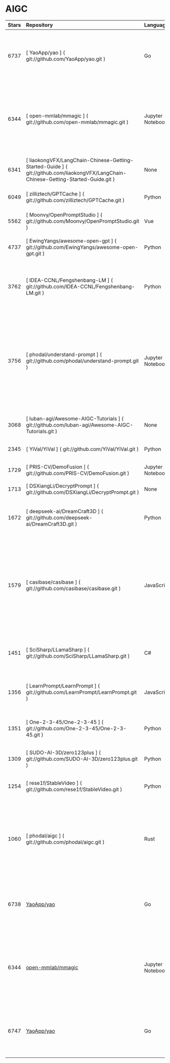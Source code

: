 # AIGC 

|Stars|Repository|Language|Description|Updated|Created|
|:-|:-|:-|:-|:-|:-|
| 6737 | [ YaoApp/yao ] ( git://github.com/YaoApp/yao.git ) | Go | :rocket: A performance app engine to create web services and applications in minutes.Suitable for AI, IoT, Industrial Internet, Connected Vehicles, DevOps, Energy, Finance and many other use-cases. | 2024-02-07T12:17:58Z | 2021-09-06T09:20:27Z
| 6344 | [ open-mmlab/mmagic ] ( git://github.com/open-mmlab/mmagic.git ) | Jupyter Notebook | OpenMMLab Multimodal Advanced, Generative, and Intelligent Creation Toolbox. Unlock the magic 🪄: Generative-AI (AIGC), easy-to-use APIs, awsome model zoo, diffusion models, for text-to-image generation, image/video restoration/enhancement, etc. | 2024-02-07T21:11:54Z | 2019-08-23T13:04:29Z
| 6341 | [ liaokongVFX/LangChain-Chinese-Getting-Started-Guide ] ( git://github.com/liaokongVFX/LangChain-Chinese-Getting-Started-Guide.git ) | None | LangChain 的中文入门教程 | 2024-02-07T13:50:53Z | 2023-04-07T13:15:12Z
| 6049 | [ zilliztech/GPTCache ] ( git://github.com/zilliztech/GPTCache.git ) | Python | Semantic cache for LLMs. Fully integrated with LangChain and llama_index.  | 2024-02-07T18:43:46Z | 2023-03-24T05:51:16Z
| 5562 | [ Moonvy/OpenPromptStudio ] ( git://github.com/Moonvy/OpenPromptStudio.git ) | Vue | 🥣 AIGC 提示词可视化编辑器  | OPS | Open Prompt Studio | 2024-02-07T03:25:47Z | 2023-03-25T17:25:15Z
| 4737 | [ EwingYangs/awesome-open-gpt ] ( git://github.com/EwingYangs/awesome-open-gpt.git ) | Python | Collection of Open Source Projects Related to GPT，GPT相关开源项目合集🚀、精选🔥🔥 | 2024-02-07T14:44:39Z | 2023-04-03T13:05:07Z
| 3762 | [ IDEA-CCNL/Fengshenbang-LM ] ( git://github.com/IDEA-CCNL/Fengshenbang-LM.git ) | Python | Fengshenbang-LM(封神榜大模型)是IDEA研究院认知计算与自然语言研究中心主导的大模型开源体系，成为中文AIGC和认知智能的基础设施。 | 2024-02-06T08:37:34Z | 2021-10-28T09:48:27Z
| 3756 | [ phodal/understand-prompt ] ( git://github.com/phodal/understand-prompt.git ) | Jupyter Notebook | 【🔞🔞🔞 内含不适合未成年人阅读的图片】基于我擅长的编程、绘画、写作展开的 AI 探索和总结：StableDiffusion 是一种强大的图像生成模型，能够通过对一张图片进行演化来生成新的图片。ChatGPT 是一个基于 Transformer 的语言生成模型，它能够自动为输入的主题生成合适的文章。而 Github Copilot 是一个智能编程助手，能够加速日常编程活动。 | 2024-02-07T07:29:33Z | 2023-02-19T01:22:52Z
| 3068 | [ luban-agi/Awesome-AIGC-Tutorials ] ( git://github.com/luban-agi/Awesome-AIGC-Tutorials.git ) | None | Curated tutorials and resources for Large Language Models, AI Painting, and more.  | 2024-02-07T15:02:05Z | 2023-08-22T07:22:52Z
| 2345 | [ YiVal/YiVal ] ( git://github.com/YiVal/YiVal.git ) | Python | Your Automatic Prompt Engineering Assistant for GenAI Applications | 2024-02-07T13:41:15Z | 2023-07-15T02:04:35Z
| 1729 | [ PRIS-CV/DemoFusion ] ( git://github.com/PRIS-CV/DemoFusion.git ) | Jupyter Notebook | Let us democratise high-resolution generation! (arXiv 2023) | 2024-02-08T04:22:00Z | 2023-10-29T22:31:09Z
| 1713 | [ DSXiangLi/DecryptPrompt ] ( git://github.com/DSXiangLi/DecryptPrompt.git ) | None | 总结Prompt&LLM论文，开源数据&模型，AIGC应用 | 2024-02-07T10:03:32Z | 2023-02-10T14:10:38Z
| 1672 | [ deepseek-ai/DreamCraft3D ] ( git://github.com/deepseek-ai/DreamCraft3D.git ) | Python | [ICLR 2024] Official implementation of DreamCraft3D: Hierarchical 3D Generation with Bootstrapped Diffusion Prior | 2024-02-08T03:42:18Z | 2023-10-23T07:40:20Z
| 1579 | [ casibase/casibase ] ( git://github.com/casibase/casibase.git ) | JavaScript | ⚡️Open-source AI LangChain-like RAG (Retrieval-Augmented Generation) knowledge database with web UI and Enterprise SSO⚡️, supports OpenAI, Azure, LLaMA, Google Gemini, HuggingFace, Claude, Grok, etc., chat bot demo: https://demo.casibase.com, admin UI demo: https://demo-admin.casibase.com | 2024-02-06T18:11:16Z | 2020-05-29T02:45:58Z
| 1451 | [ SciSharp/LLamaSharp ] ( git://github.com/SciSharp/LLamaSharp.git ) | C# | Run local LLaMA/GPT model easily and fast in C#!🤗 It's also easy to integrate LLamaSharp with semantic-kernel, unity, WPF and WebApp. | 2024-02-08T04:09:35Z | 2023-05-09T18:03:21Z
| 1356 | [ LearnPrompt/LearnPrompt ] ( git://github.com/LearnPrompt/LearnPrompt.git ) | JavaScript | 永久免费开源的 AIGC 课程, 目前已支持 ChatGPT, Midjourney, Runway, Stable Diffusion, AI数字人，AI声音&音乐，大模型微调 | 2024-02-07T13:45:02Z | 2023-04-23T06:51:33Z
| 1351 | [ One-2-3-45/One-2-3-45 ] ( git://github.com/One-2-3-45/One-2-3-45.git ) | Python | official code of "One-2-3-45: Any Single Image to 3D Mesh in 45 Seconds without Per-Shape Optimization" | 2024-02-08T01:46:50Z | 2023-06-28T22:38:29Z
| 1309 | [ SUDO-AI-3D/zero123plus ] ( git://github.com/SUDO-AI-3D/zero123plus.git ) | Python | Code repository for Zero123++: a Single Image to Consistent Multi-view Diffusion Base Model. | 2024-02-07T11:04:31Z | 2023-10-16T23:22:56Z
| 1254 | [ rese1f/StableVideo ] ( git://github.com/rese1f/StableVideo.git ) | Python | [ICCV 2023] StableVideo: Text-driven Consistency-aware Diffusion Video Editing | 2024-02-07T06:06:59Z | 2023-02-19T12:48:30Z
| 1060 | [ phodal/aigc ] ( git://github.com/phodal/aigc.git ) | Rust | 《构筑大语言模型应用：应用开发与架构设计》一本关于 LLM 在真实世界应用的开源电子书，介绍了大语言模型的基础知识和应用，以及如何构建自己的模型。其中包括Prompt的编写、开发和管理，探索最好的大语言模型能带来什么，以及LLM应用开发的模式和架构设计。 | 2024-02-07T16:51:52Z | 2023-06-22T13:42:41Z
|6738|[YaoApp/yao](git://github.com/YaoApp/yao.git)|Go|:rocket: A performance app engine to create web services and applications in minutes.Suitable for AI, IoT, Industrial Internet, Connected Vehicles, DevOps, Energy, Finance and many other use-cases.|2024-02-08T05:20:39Z|2021-09-06T09:20:27Z|
|6344|[open-mmlab/mmagic](git://github.com/open-mmlab/mmagic.git)|Jupyter Notebook|OpenMMLab Multimodal Advanced, Generative, and Intelligent Creation Toolbox. Unlock the magic 🪄: Generative-AI (AIGC), easy-to-use APIs, awsome model zoo, diffusion models, for text-to-image generation, image/video restoration/enhancement, etc.|2024-02-07T21:11:54Z|2019-08-23T13:04:29Z|
|6747|[YaoApp/yao](https://github.com/YaoApp/yao)|Go|:rocket: A performance app engine to create web services and applications in minutes.Suitable for AI, IoT, Industrial Internet, Connected Vehicles, DevOps, Energy, Finance and many other use-cases.|2024-02-15T17:40:08Z|2021-09-06T09:20:27Z|6359|[open-mmlab/mmagic](https://github.com/open-mmlab/mmagic)|Jupyter Notebook|OpenMMLab Multimodal Advanced, Generative, and Intelligent Creation Toolbox. Unlock the magic 🪄: Generative-AI (AIGC), easy-to-use APIs, awsome model zoo, diffusion models, for text-to-image generation, image/video restoration/enhancement, etc.|2024-02-16T05:16:44Z|2019-08-23T13:04:29Z|6353|[liaokongVFX/LangChain-Chinese-Getting-Started-Guide](https://github.com/liaokongVFX/LangChain-Chinese-Getting-Started-Guide)|None|LangChain 的中文入门教程|2024-02-16T05:11:54Z|2023-04-07T13:15:12Z|6095|[zilliztech/GPTCache](https://github.com/zilliztech/GPTCache)|Python|Semantic cache for LLMs. Fully integrated with LangChain and llama_index. |2024-02-16T05:10:05Z|2023-03-24T05:51:16Z|5565|[Moonvy/OpenPromptStudio](https://github.com/Moonvy/OpenPromptStudio)|Vue|🥣 AIGC 提示词可视化编辑器  | OPS | Open Prompt Studio|2024-02-15T13:33:26Z|2023-03-25T17:25:15Z|4755|[EwingYangs/awesome-open-gpt](https://github.com/EwingYangs/awesome-open-gpt)|Python|Collection of Open Source Projects Related to GPT，GPT相关开源项目合集🚀、精选🔥🔥|2024-02-15T18:10:14Z|2023-04-03T13:05:07Z|3766|[IDEA-CCNL/Fengshenbang-LM](https://github.com/IDEA-CCNL/Fengshenbang-LM)|Python|Fengshenbang-LM(封神榜大模型)是IDEA研究院认知计算与自然语言研究中心主导的大模型开源体系，成为中文AIGC和认知智能的基础设施。|2024-02-16T01:05:47Z|2021-10-28T09:48:27Z|3762|[phodal/understand-prompt](https://github.com/phodal/understand-prompt)|Jupyter Notebook|【🔞🔞🔞 内含不适合未成年人阅读的图片】基于我擅长的编程、绘画、写作展开的 AI 探索和总结：StableDiffusion 是一种强大的图像生成模型，能够通过对一张图片进行演化来生成新的图片。ChatGPT 是一个基于 Transformer 的语言生成模型，它能够自动为输入的主题生成合适的文章。而 Github Copilot 是一个智能编程助手，能够加速日常编程活动。|2024-02-16T02:33:23Z|2023-02-19T01:22:52Z|3083|[luban-agi/Awesome-AIGC-Tutorials](https://github.com/luban-agi/Awesome-AIGC-Tutorials)|None|Curated tutorials and resources for Large Language Models, AI Painting, and more. |2024-02-16T01:05:09Z|2023-08-22T07:22:52Z|2355|[YiVal/YiVal](https://github.com/YiVal/YiVal)|Python|Your Automatic Prompt Engineering Assistant for GenAI Applications|2024-02-14T02:37:31Z|2023-07-15T02:04:35Z|1736|[PRIS-CV/DemoFusion](https://github.com/PRIS-CV/DemoFusion)|Jupyter Notebook|Let us democratise high-resolution generation! (arXiv 2023)|2024-02-14T13:26:02Z|2023-10-29T22:31:09Z|1721|[DSXiangLi/DecryptPrompt](https://github.com/DSXiangLi/DecryptPrompt)|None|总结Prompt&LLM论文，开源数据&模型，AIGC应用|2024-02-13T05:50:21Z|2023-02-10T14:10:38Z|1681|[deepseek-ai/DreamCraft3D](https://github.com/deepseek-ai/DreamCraft3D)|Python|[ICLR 2024] Official implementation of DreamCraft3D: Hierarchical 3D Generation with Bootstrapped Diffusion Prior|2024-02-16T03:47:03Z|2023-10-23T07:40:20Z|1587|[casibase/casibase](https://github.com/casibase/casibase)|JavaScript|⚡️Open-source AI LangChain-like RAG (Retrieval-Augmented Generation) knowledge database with web UI and Enterprise SSO⚡️, supports OpenAI, Azure, LLaMA, Google Gemini, HuggingFace, Claude, Grok, etc., chat bot demo: https://demo.casibase.com, admin UI demo: https://demo-admin.casibase.com|2024-02-14T22:53:10Z|2020-05-29T02:45:58Z|1499|[SciSharp/LLamaSharp](https://github.com/SciSharp/LLamaSharp)|C#|Run local LLaMA/GPT model easily and fast in C#!🤗 It's also easy to integrate LLamaSharp with semantic-kernel, unity, WPF and WebApp.|2024-02-15T19:28:18Z|2023-05-09T18:03:21Z|1366|[LearnPrompt/LearnPrompt](https://github.com/LearnPrompt/LearnPrompt)|JavaScript|永久免费开源的 AIGC 课程, 目前已支持 ChatGPT, Midjourney, Runway, Stable Diffusion, AI数字人，AI声音&音乐，大模型微调|2024-02-15T07:06:38Z|2023-04-23T06:51:33Z|1354|[One-2-3-45/One-2-3-45](https://github.com/One-2-3-45/One-2-3-45)|Python|official code of "One-2-3-45: Any Single Image to 3D Mesh in 45 Seconds without Per-Shape Optimization"|2024-02-14T16:37:23Z|2023-06-28T22:38:29Z|1315|[SUDO-AI-3D/zero123plus](https://github.com/SUDO-AI-3D/zero123plus)|Python|Code repository for Zero123++: a Single Image to Consistent Multi-view Diffusion Base Model.|2024-02-15T23:30:23Z|2023-10-16T23:22:56Z|1257|[rese1f/StableVideo](https://github.com/rese1f/StableVideo)|Python|[ICCV 2023] StableVideo: Text-driven Consistency-aware Diffusion Video Editing|2024-02-12T11:15:14Z|2023-02-19T12:48:30Z|1062|[phodal/aigc](https://github.com/phodal/aigc)|Rust|《构筑大语言模型应用：应用开发与架构设计》一本关于 LLM 在真实世界应用的开源电子书，介绍了大语言模型的基础知识和应用，以及如何构建自己的模型。其中包括Prompt的编写、开发和管理，探索最好的大语言模型能带来什么，以及LLM应用开发的模式和架构设计。|2024-02-12T03:12:59Z|2023-06-22T13:42:41Z|50731|[ggerganov/llama.cpp](https://github.com/ggerganov/llama.cpp)|C++|Port of Facebook's LLaMA model in C/C++|2024-02-16T05:37:08Z|2023-03-10T18:58:00Z|49723|[facebookresearch/llama](https://github.com/facebookresearch/llama)|Python|Inference code for LLaMA models|2024-02-16T04:14:46Z|2023-02-14T09:29:12Z|37526|[ollama/ollama](https://github.com/ollama/ollama)|Go|Get up and running with Llama 2, Mistral, and other large language models.|2024-02-16T05:42:08Z|2023-06-26T19:39:32Z|32711|[oobabooga/text-generation-webui](https://github.com/oobabooga/text-generation-webui)|Python|A Gradio web UI for Large Language Models. Supports transformers, GPTQ, AWQ, EXL2, llama.cpp (GGUF), Llama models.|2024-02-16T05:38:14Z|2022-12-21T04:17:37Z|28070|[run-llama/llama_index](https://github.com/run-llama/llama_index)|Python|LlamaIndex (formerly GPT Index) is a data framework for your LLM applications|2024-02-16T03:00:43Z|2022-11-02T04:24:54Z|22216|[chatchat-space/Langchain-Chatchat](https://github.com/chatchat-space/Langchain-Chatchat)|Python|Langchain-Chatchat（原Langchain-ChatGLM）基于 Langchain 与 ChatGLM 等语言模型的本地知识库问答 | Langchain-Chatchat (formerly langchain-ChatGLM), local knowledge based LLM (like ChatGLM) QA app with langchain |2024-02-16T04:26:58Z|2023-03-31T12:12:45Z|17878|[tloen/alpaca-lora](https://github.com/tloen/alpaca-lora)|Jupyter Notebook|Instruct-tune LLaMA on consumer hardware|2024-02-16T00:28:12Z|2023-03-13T21:52:36Z|16523|[mudler/LocalAI](https://github.com/mudler/LocalAI)|C++|:robot: The free, Open Source OpenAI alternative. Self-hosted, community-driven and local-first. Drop-in replacement for OpenAI running on consumer-grade hardware. No GPU required. Runs ggml, gguf, GPTQ, onnx, TF compatible models: llama, llama2, rwkv, whisper, vicuna, koala, cerebras, falcon, dolly, starcoder, and many others|2024-02-16T05:37:21Z|2023-03-18T22:58:02Z|16334|[ymcui/Chinese-LLaMA-Alpaca](https://github.com/ymcui/Chinese-LLaMA-Alpaca)|Python|中文LLaMA&Alpaca大语言模型+本地CPU/GPU训练部署 (Chinese LLaMA & Alpaca LLMs)|2024-02-16T00:02:52Z|2023-03-15T11:09:39Z|14721|[vllm-project/vllm](https://github.com/vllm-project/vllm)|Python|A high-throughput and memory-efficient inference and serving engine for LLMs|2024-02-16T03:47:38Z|2023-02-09T11:23:20Z|14215|[karpathy/llama2.c](https://github.com/karpathy/llama2.c)|C|Inference Llama 2 in one file of pure C|2024-02-16T01:06:26Z|2023-07-23T05:15:06Z|13844|[haotian-liu/LLaVA](https://github.com/haotian-liu/LLaVA)|Python|[NeurIPS'23 Oral] Visual Instruction Tuning (LLaVA) built towards GPT-4V level capabilities and beyond.|2024-02-16T05:43:21Z|2023-04-17T16:13:11Z|13022|[cocktailpeanut/dalai](https://github.com/cocktailpeanut/dalai)|CSS|The simplest way to run LLaMA on your local machine|2024-02-15T13:49:18Z|2023-03-12T20:07:32Z|11622|[hiyouga/LLaMA-Factory](https://github.com/hiyouga/LLaMA-Factory)|Python|Easy-to-use LLM fine-tuning framework (LLaMA, BLOOM, Mistral, Baichuan, Qwen, ChatGLM)|2024-02-16T05:16:38Z|2023-05-28T10:09:12Z|10983|[PaddlePaddle/PaddleNLP](https://github.com/PaddlePaddle/PaddleNLP)|Python|👑 Easy-to-use and powerful NLP and LLM library with 🤗 Awesome model zoo, supporting wide-range of NLP tasks from research to industrial applications, including 🗂Text Classification,  🔍 Neural Search, ❓ Question Answering, ℹ️ Information Extraction, 📄 Document Intelligence, 💌 Sentiment Analysis etc.|2024-02-16T00:54:50Z|2021-02-05T13:07:42Z|10521|[ludwig-ai/ludwig](https://github.com/ludwig-ai/ludwig)|Python|Low-code framework for building custom LLMs, neural networks, and other AI models|2024-02-15T18:02:56Z|2018-12-27T23:58:12Z|10001|[getumbrel/llama-gpt](https://github.com/getumbrel/llama-gpt)|TypeScript|A self-hosted, offline, ChatGPT-like chatbot. Powered by Llama 2. 100% private, with no data leaving your device. New: Code Llama support!|2024-02-15T22:11:59Z|2023-07-22T20:12:54Z|9737|[h2oai/h2ogpt](https://github.com/h2oai/h2ogpt)|Python|Private Q&A and summarization of documents+images or chat with local GPT, 100% private, Apache 2.0. Supports Mixtral, llama.cpp, and more. Demo: https://gpt.h2o.ai/ https://codellama.h2o.ai/|2024-02-16T04:29:57Z|2023-03-24T21:31:25Z|9345|[Mozilla-Ocho/llamafile](https://github.com/Mozilla-Ocho/llamafile)|C++|Distribute and run LLMs with a single file.|2024-02-16T03:44:21Z|2023-09-10T21:12:32Z|8388|[bigscience-workshop/petals](https://github.com/bigscience-workshop/petals)|Python|🌸 Run LLMs at home, BitTorrent-style. Fine-tuning and inference up to 10x faster than offloading|2024-02-15T11:48:24Z|2022-06-12T00:10:27Z|8294|[LlamaFamily/Llama2-Chinese](https://github.com/LlamaFamily/Llama2-Chinese)|Python|Llama中文社区，最好的中文Llama大模型，完全开源可商用|2024-02-16T03:41:20Z|2023-07-19T04:45:23Z|8132|[bentoml/OpenLLM](https://github.com/bentoml/OpenLLM)|Python|Operating LLMs in production|2024-02-16T00:21:54Z|2023-04-19T00:27:52Z|8040|[Mintplex-Labs/anything-llm](https://github.com/Mintplex-Labs/anything-llm)|JavaScript|A multi-user ChatGPT for any LLMs, and vector database. Unlimited documents, messages, and storage in one privacy-focused app. Now available as a desktop application!|2024-02-16T03:18:34Z|2023-06-04T02:29:14Z|7469|[facebookresearch/llama-recipes](https://github.com/facebookresearch/llama-recipes)|Jupyter Notebook|Scripts for fine-tuning Llama2 with composable FSDP & PEFT methods to cover single/multi-node GPUs. Supports default & custom datasets for applications such as summarization & question answering. Supporting a number of candid inference solutions such as HF TGI, VLLM for local or cloud deployment.Demo apps to showcase Llama2 for WhatsApp & Messenger|2024-02-16T02:03:15Z|2023-07-17T07:33:48Z|7356|[TheR1D/shell_gpt](https://github.com/TheR1D/shell_gpt)|Python|A command-line productivity tool powered by AI large language models like GPT-4, will help you accomplish your tasks faster and more efficiently.|2024-02-16T03:53:52Z|2023-01-18T19:40:11Z|7256|[LianjiaTech/BELLE](https://github.com/LianjiaTech/BELLE)|HTML|BELLE: Be Everyone's Large Language model Engine（开源中文对话大模型）|2024-02-15T09:26:36Z|2023-03-17T09:44:11Z|7070|[openlm-research/open_llama](https://github.com/openlm-research/open_llama)|None|OpenLLaMA, a permissively licensed open source reproduction of Meta AI’s LLaMA 7B trained on the RedPajama dataset|2024-02-16T03:32:50Z|2023-04-28T23:18:23Z|6549|[SJTU-IPADS/PowerInfer](https://github.com/SJTU-IPADS/PowerInfer)|C|High-speed Large Language Model Serving on PCs with Consumer-grade GPUs|2024-02-16T00:20:14Z|2023-12-15T02:24:10Z|6096|[jzhang38/TinyLlama](https://github.com/jzhang38/TinyLlama)|Python|The TinyLlama project is an open endeavor to pretrain a 1.1B Llama model on 3 trillion tokens.|2024-02-15T19:18:09Z|2023-09-02T08:12:09Z